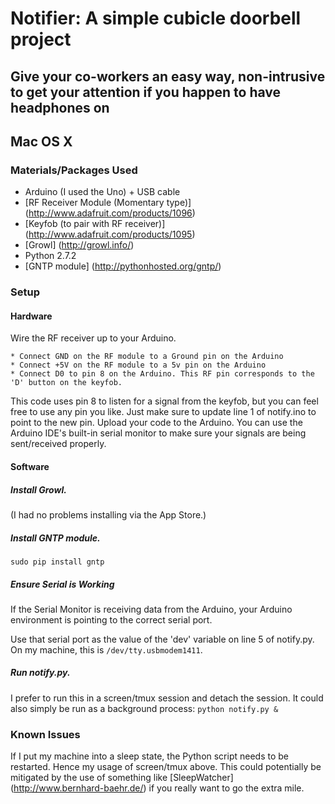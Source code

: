 # Notifier: A simple cubicle doorbell project #
## Give your co-workers an easy way, non-intrusive to get your attention if you happen to have headphones on ##

## Mac OS X ##
### Materials/Packages Used ###

 + Arduino (I used the Uno) + USB cable
 + [RF Receiver Module (Momentary type)] (http://www.adafruit.com/products/1096)
 + [Keyfob (to pair with RF receiver)] (http://www.adafruit.com/products/1095)
 + [Growl] (http://growl.info/)
 + Python 2.7.2
 + [GNTP module] (http://pythonhosted.org/gntp/) 

### Setup ###
#### Hardware ####
Wire the RF receiver up to your Arduino. 

    * Connect GND on the RF module to a Ground pin on the Arduino
    * Connect +5V on the RF module to a 5v pin on the Arduino
    * Connect D0 to pin 8 on the Arduino. This RF pin corresponds to the 'D' button on the keyfob.

This code uses pin 8 to listen for a signal from the keyfob, but you can feel free to use any pin you like. 
Just make sure to update line 1 of notify.ino to point to the new pin.
Upload your code to the Arduino. You can use the Arduino IDE's built-in serial monitor to make sure your signals are being sent/received properly.

#### Software ####
##### Install Growl. #####
(I had no problems installing via the App Store.) 

##### Install GNTP module. ######
`sudo pip install gntp`

##### Ensure Serial is Working #####
If the Serial Monitor is receiving data from the Arduino, your Arduino environment is pointing to the correct serial port. 

Use that serial port as the value of the 'dev' variable on line 5 of notify.py. On my machine, this is `/dev/tty.usbmodem1411`. 

##### Run notify.py. #####
I prefer to run this in a screen/tmux session and detach the session. It could also simply be run as a background process:
`python notify.py &`

### Known Issues ###
If I put my machine into a sleep state, the Python script needs to be restarted. Hence my usage of screen/tmux above. 
This could potentially be mitigated by the use of something like [SleepWatcher] (http://www.bernhard-baehr.de/) if you really want to go the extra mile.
